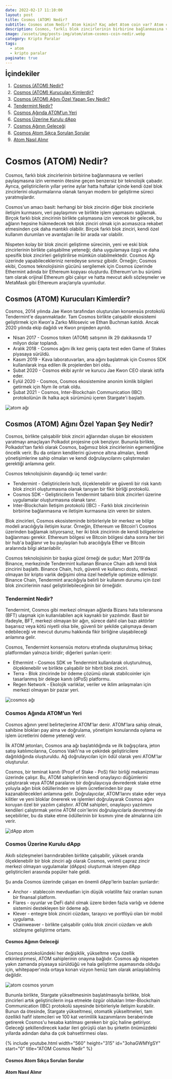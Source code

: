 ```yaml
---
date: 2022-02-17 11:10:00
layout: post
title: Cosmos (ATOM) Nedir?
subtitle: Cosmos atom Nedir? Atom kimin? Kaç adet Atom coin var? Atom coin yorum
description: Cosmos, farklı blok zincirlerinin birbirine bağlanmasına ve verileri paylaşmasına izin vermenin ötesine geçen benzersiz bir teknolojik çabadır.
image: /assets/img/posts-img/atom/atom-cosmos-coin-nedir.webp
category: Kripto Paralar
tags:
  - atom
  - kripto paralar
paginate: true
---
```

<b style="text-align:center; font-size: 150%;">İçindekiler</b>
<ol style="margin: 0;">
	<li style="padding: 2px;"><a href="#1">Cosmos (ATOM) Nedir?</a></li>
	<li style="padding: 2px;"><a href="#2">Cosmos (ATOM) Kurucuları Kimlerdir?</a></li>
	<li style="padding: 2px;"><a href="#3">Cosmos (ATOM) Ağını Özel Yapan Şey Nedir?</a></li>
	<li style="padding: 2px;"><a href="#4">Tendermint Nedir?</a></li>
	<li style="padding: 2px;"><a href="#5">Cosmos Ağında ATOM’un Yeri</a></li>
	<li style="padding: 2px;"><a href="#6">Cosmos Üzerine Kurulu dApp</a></li>
	<li style="padding: 2px;"><a href="#7">Cosmos Ağının Geleceği</a></li>
	<li style="padding: 2px;"><a href="#8">Cosmos Atom Sıkça Sorulan Sorular</a></li>
	<li style="padding: 2px;"><a href="#9">Atom Nasıl Alınır</a></li>
</ol>
<h1 id="1">Cosmos (ATOM) Nedir?</h1>


<p>
Cosmos, farklı blok zincirlerinin birbirine bağlanmasına ve verileri paylaşmasına izin vermenin ötesine geçen benzersiz bir teknolojik çabadır. Ayrıca, geliştiricilerin yıllar yerine aylar hatta haftalar içinde kendi özel blok zincirlerini oluşturmalarına olanak tanıyan modern bir geliştirme süreci yaratmışlardır.
</p>
<p>
Cosmos'un amacı basit: herhangi bir blok zincirin diğer blok zincirlerle iletişim kurmasını, veri paylaşımını ve birlikte işlem yapmasını sağlamak. Birçok farklı blok zincirinin birlikte çalışmasına izin verecek bir gelecek, bu ağların hepsine hükmedecek tek blok zinciri olmak için acımasızca rekabet etmesinden çok daha mantıklı olabilir. Birçok farklı blok zinciri, kendi özel kullanım durumları ve avantajları ile bir arada var olabilir.
</p>
<p>
Nispeten kolay bir blok zinciri geliştirme sürecinin, yeni ve eski blok zincirlerinin birlikte çalışabilme yeteneği; daha uygulamaya özgü ve daha spesifik blok zincirleri geliştirilirse mümkün olabilmektedir. Cosmos Ağı üzerinde yapabilecekleriniz neredeyse sınırsız gibidir. Örneğin; Cosmos ekibi, Cosmos teknolojisinin gücünü sergilemek için Cosmos üzerinde Ethermint adında bir Ethereum kopyası oluşturdu. Ethereum'un bu sürümü tam olarak orijinal Ethereum gibi çalışır ve hatta mevcut akıllı sözleşmeler ve MetaMask gibi Ethereum araçlarıyla uyumludur.
</p>
<h2 id="2">Cosmos (ATOM) Kurucuları Kimlerdir?</h2>


<p>
Cosmos, 2014 yılında Jae Kwon tarafından oluşturulan konsensüs protokolü Tendermint'e dayanmaktadır. Tam Cosmos birlikte çalışabilir ekosistemi geliştirmek için Kwon'a Zarko Milosevic ve Ethan Buchman katıldı. Ancak 2020 yılında ekip dağıldı ve Kwon projeden ayrıldı.
</p>
<ul>

<li>Nisan 2017 - Cosmos token (ATOM) satışının ilk 29 dakikasında 17 milyon dolar toplandı.</li>

<li>Aralık 2018 - Cosmos ağını ilk kez geniş çapta test eden Game of Stakes piyasaya sürüldü.</li>

<li>Kasım 2019 - Kava laboratuvarları, ana ağını başlatmak için Cosmos SDK kullanılarak inşa edilen ilk projelerden biri oldu.</li>

<li>Şubat 2020 - Cosmos ekibi ayrılır ve kurucu Jae Kwon CEO olarak istifa eder.</li>

<li>Eylül 2020 - Cosmos, Cosmos ekosistemine anonim kimlik bilgileri getirmek için Nym ile ortak oldu.</li>

<li>Şubat 2021 - Cosmos, Inter-Blockchain Communication (IBC) protokolünün ilk halka açık sürümünü içeren Stargate'i başlattı.
</li>
</ul>
<picture>
  <source media="(min-width: 650px" srcset="/assets/img/posts-img/atom/atom-grafik.webp">
  <img src="/assets/img/posts-img/atom/2022-cosmos-coin.webp" alt="atom ağı" style="width:auto;">
</picture>
<h2 id="3">Cosmos (ATOM) Ağını Özel Yapan Şey Nedir?</h2>


<p>
Cosmos, birlikte çalışabilir blok zinciri ağlarından oluşan bir ekosistem yaratmayı amaçlayan Polkadot projesine çok benziyor. Bununla birlikte, Polkadot'tan farklı olarak Cosmos, bağımsız blok zincirlerinin egemenliğine öncelik verir. Bu da onların kendilerini güvence altına almaları, kendi yönetişimlerine sahip olmaları ve kendi doğrulayıcılarını çalıştırmaları gerektiği anlamına gelir.
</p>
<p>
Cosmos teknolojisinin dayandığı üç temel vardır:
</p>
<ul>

<li>Tendermint - Geliştiricilerin hızlı, ölçeklenebilir ve güvenli bir risk kanıtı blok zinciri oluşturmasına olanak tanıyan bir fikir birliği protokolü.</li>

<li>Cosmos SDK - Geliştiricilerin Tendermint tabanlı blok zincirleri üzerine uygulamalar oluşturmasına olanak tanır.</li>

<li>Inter-Blockchain İletişim protokolü (IBC) - Farklı blok zincirlerinin birbirine bağlanmasına ve iletişim kurmasına izin veren bir sistem.
</li>
</ul>
<p>
Blok zincirleri, Cosmos ekosisteminde birbirleriyle bir merkez ve bölge modeli aracılığıyla iletişim kurar. Örneğin, Ethereum ve Bitcoin'i Cosmos üzerinden bağlamak istiyorsanız, her iki blok zincirinin de kendi bölgelerine bağlanması gerekir. Ethereum bölgesi ve Bitcoin bölgesi daha sonra her biri bir hub'a bağlanır ve bu paylaşılan hub aracılığıyla Ether ve Bitcoin aralarında bilgi aktarılabilir.
</p>
<p>
Cosmos teknolojisinin bir başka güzel örneği de şudur; Mart 2019'da Binance, merkezinde Tendermint kullanan Binance Chain adlı kendi blok zincirini başlattı. Binance Chain, hızlı, güvenli ve kullanıcı dostu, merkezi olmayan bir kripto varlık değişimi olma özel hedefiyle optimize edilmiştir. Binance Chain, Tendermint aracılığıyla belirli bir kullanım durumu için özel blok zincirlerinin nasıl geliştirilebileceğinin bir örneğidir.
</p>
<h3 id="4">Tendermint Nedir?</h3>
<p>
Tendermint, Cosmos gibi merkezi olmayan ağlarda Bizans hata toleransına (BFT) ulaşmak için kullanılabilen açık kaynaklı bir yazılımdır. Basit bir ifadeyle, BFT, merkezi olmayan bir ağın, sürece dahil olan bazı aktörler başarısız veya kötü niyetli olsa bile, güvenli bir şekilde çalışmaya devam edebileceği ve mevcut durumu hakkında fikir birliğine ulaşabileceği anlamına gelir.
</p>
<p>
Cosmos, Tendermint konsensüs motoru etrafında oluşturulmuş birkaç platformdan yalnızca biridir; diğerleri şunları içerir:
</p>
<ul>

<li>Ethermint - Cosmos SDK ve Tendermint kullanılarak oluşturulmuş, ölçeklenebilir ve birlikte çalışabilir bir hibrit blok zinciri.</li>

<li>Terra - Blok zincirinde bir ödeme çözümü olarak stabilcoinler için tasarlanmış bir delege kanıtı (dPoS) platformu.</li>

<li>Regen Network - Ekolojik varlıklar, veriler ve iklim anlaşmaları için merkezi olmayan bir pazar yeri.
</li>
</ul>
<p>
<picture>
  <source media="(min-width: 650px" srcset="/assets/img/posts-img/atom/atom-yorum-fiyat.webp">
  <img src="/assets/img/posts-img/atom/atom-al.webp" alt="cosmos ağı" style="width:auto;">
</picture>
<h3 id="5">Cosmos Ağında ATOM’un Yeri</h3>
</p>
<p>
Cosmos ağının yerel belirteçlerine ATOM'lar denir. ATOM'lara sahip olmak, sahibine blokları pay alma ve doğrulama, yönetişim konularında oylama ve işlem ücretlerini ödeme yeteneği verir.
</p>
<p>
İlk ATOM jetonları, Cosmos ana ağı başlatıldığında ve ilk bağışçılara, jeton satışı katılımcılarına, Cosmos Vakfı'na ve çekirdek geliştiricilere dağıtıldığında oluşturuldu. Ağ doğrulayıcıları için ödül olarak yeni ATOM'lar oluşturulur.
</p>
<p>
Cosmos, bir teminat kanıtı (Proof of Stake - PoS) fikir birliği mekanizması üzerinde çalışır. Bu, ATOM sahiplerinin kendi onaylayıcı düğümlerini çalıştırarak veya ATOM paralarını bir doğrulayıcıya devrederek stake etme yoluyla ağın blok ödüllerinden ve işlem ücretlerinden bir pay kazanabilecekleri anlamına gelir. Doğrulayıcılar, ATOM'larını stake eder veya kilitler ve yeni bloklar önererek ve işlemleri doğrulayarak Cosmos ağını koruyan özel bir yazılım çalıştırır. ATOM sahipleri, onaylayıcı yazılımını kendileri çalıştırmak yerine ATOM coin'lerini doğrulayıcılarla devretmeyi de seçebilirler, bu da stake etme ödüllerinin bir kısmını yine de almalarına izin verir.
</p>
<picture>
  <source media="(min-width: 650px" srcset="/assets/img/posts-img/atom/cosmos-nedir.webp">
  <img src="/assets/img/posts-img/atom/atom-coin-yorum.webp" alt="dApp atom" style="width:auto;">
</picture>
<h3 id="6">Cosmos Üzerine Kurulu dApp</h3>
<p>
Akıllı sözleşmeleri barındırabilen birlikte çalışabilir, yüksek oranda ölçeklenebilir bir blok zinciri ağı olarak Cosmos, verimli çapraz zincir merkezi olmayan uygulamalar (dApps) oluşturmak isteyen dApp geliştiricileri arasında popüler hale geldi.
</p>
<p>
Şu anda Cosmos üzerinde çalışan en önemli dApp'lerin bazıları şunlardır:
</p>
<ul>

<li>Anchor - stablecoin mevduatları için düşük volatilite faiz oranları sunan bir finansal platform.</li>

<li>Flares - oyunlar ve DeFi dahil olmak üzere birden fazla varlığı ve ödeme sistemini destekleyen bir ödeme ağı.</li>

<li>Klever - entegre blok zinciri cüzdanı, tarayıcı ve portföyü olan bir mobil uygulama.</li>

<li>Chainweaver - birlikte çalışabilir çoklu blok zinciri cüzdanı ve akıllı sözleşme geliştirme ortamı.
</li>
</ul>
<h4 id="7">Cosmos Ağının Geleceği</h4>
<p>
Cosmos protokolündeki her değişiklik, yükseltme veya özellik etkinleştirmesi, ATOM sahiplerinin onayına bağlıdır. Cosmos ağı nispeten yakın zamanda piyasaya sürüldüğü ve hala geliştirme aşamasında olduğu için, whitepaper'ında ortaya konan vizyon henüz tam olarak anlaşılabilmiş değildir.
</p>
<picture>
  <source media="(min-width: 650px" srcset="/assets/img/posts-img/atom/nasil-atom-alinir.webp">
  <img src="/assets/img/posts-img/atom/atom-ne-kadar.webp" alt="atom cosmos yorum" style="width:auto;">
</picture>
<p>
Bununla birlikte, Stargate yükseltmesinin başlatılmasıyla birlikte, blok zincirleri artık geliştiricilerin inşa etmekte özgür oldukları Inter-Blockchain Communication (IBC) protokolü sayesinde birbirleriyle iletişim kurabilir. Bunun da ötesinde, Stargate yükseltmesi, otomatik yükseltmeleri, tam özellikli hafif istemcileri ve 100 kat verimlilik kazanımlarını beraberinde getirerek Cosmos'u hesaba katılması gereken bir güç haline getiriyor. Geleceği şekillendirecek kadar ileri görüşlü olan bu şirketin önümüzdeki yıllarda adından daha da çok bahsettirmesi olası.
</p>
{% include youtube.html width="560" height="315" id="3ohaGWMYgSY" start="0" title="ATOM Cosmos Nedir" %}
<h4 id="8">Cosmos Atom Sıkça Sorulan Sorular</h4>

<h4 id="9">Atom Nasıl Alınır</h4>
